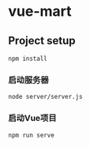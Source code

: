 # vue-mart

## Project setup
```
npm install
```

### 启动服务器
```
node server/server.js
```
### 启动Vue项目
```
npm run serve
```
